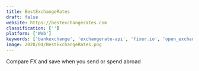 ```yaml
---
title: BestExchangeRates
draft: false 
website: https://bestexchangerates.com
classification: ['']
platform: ['Web']
keywords: ['bankexchange', 'exchangerate-api', 'fixer.io', 'open_exchange_rates', 'exchangeratesapi.io']
image: 2020/04/BestExchangeRates.png
---
```

Compare FX and save when you send or spend abroad